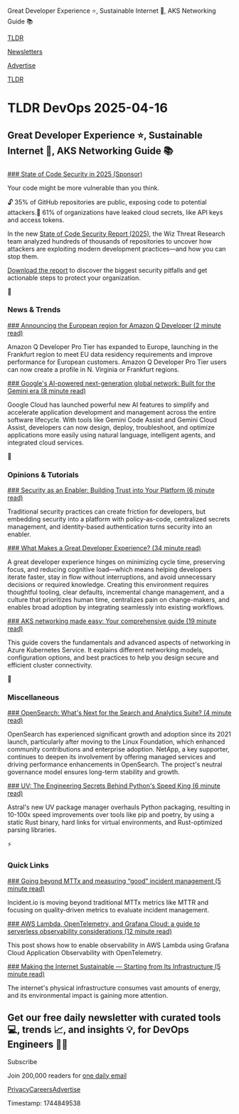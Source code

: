 Great Developer Experience ⭐, Sustainable Internet 🌿, AKS Networking Guide 📚

[TLDR](/)

[Newsletters](/newsletters)

[Advertise](https://advertise.tldr.tech/)

[TLDR](/)

# TLDR DevOps 2025-04-16

## Great Developer Experience ⭐, Sustainable Internet 🌿, AKS Networking Guide 📚

### 

[### State of Code Security in 2025 (Sponsor)](https://www.wiz.io/reports/state-of-code-security-2025?utm_source=tldr-devops&amp;utm_medium=paid-email&amp;utm_campaign=FY25Q4_INB_FORM_2025-State-Of-Code-Security-Report&amp;sfcid=701Py00000JXBzXIAX&amp;utm_term=FY26Q1-tldr-devops-nl&amp;utm_content=StateofCodeSecurity2025)

Your code might be more vulnerable than you think.

🔓 35% of GitHub repositories are public, exposing code to potential attackers.🔑 61% of organizations have leaked cloud secrets, like API keys and access tokens.

In the new [State of Code Security Report (2025)](https://www.wiz.io/reports/state-of-code-security-2025?utm_source=tldr-devops&utm_medium=paid-email&utm_campaign=FY25Q4_INB_FORM_2025-State-Of-Code-Security-Report&sfcid=701Py00000JXBzXIAX&utm_term=FY26Q1-tldr-devops-nl&utm_content=StateofCodeSecurity2025), the Wiz Threat Research team analyzed hundreds of thousands of repositories to uncover how attackers are exploiting modern development practices—and how you can stop them.

[Download the report](https://www.wiz.io/reports/state-of-code-security-2025?utm_source=tldr-devops&utm_medium=paid-email&utm_campaign=FY25Q4_INB_FORM_2025-State-Of-Code-Security-Report&sfcid=701Py00000JXBzXIAX&utm_term=FY26Q1-tldr-devops-nl&utm_content=StateofCodeSecurity2025) to discover the biggest security pitfalls and get actionable steps to protect your organization.

📱

### News & Trends

[### Announcing the European region for Amazon Q Developer (2 minute read)](https://aws.amazon.com/blogs/devops/amazon-q-developer-european-region/?utm_source=tldrdevops)

Amazon Q Developer Pro Tier has expanded to Europe, launching in the Frankfurt region to meet EU data residency requirements and improve performance for European customers. Amazon Q Developer Pro Tier users can now create a profile in N. Virginia or Frankfurt regions.

[### Google's AI-powered next-generation global network: Built for the Gemini era (8 minute read)](https://cloud.google.com/blog/products/application-development/an-application-centric-ai-powered-cloud?utm_source=tldrdevops)

Google Cloud has launched powerful new AI features to simplify and accelerate application development and management across the entire software lifecycle. With tools like Gemini Code Assist and Gemini Cloud Assist, developers can now design, deploy, troubleshoot, and optimize applications more easily using natural language, intelligent agents, and integrated cloud services.

🚀

### Opinions & Tutorials

[### Security as an Enabler: Building Trust into Your Platform (6 minute read)](https://www.pulumi.com/blog/platform-engineering-pillars-5/?utm_source=tldrdevops)

Traditional security practices can create friction for developers, but embedding security into a platform with policy-as-code, centralized secrets management, and identity-based authentication turns security into an enabler.

[### What Makes a Great Developer Experience? (34 minute read)](https://www.codesimplicity.com/post/what-makes-a-great-developer-experience/?utm_source=tldrdevops)

A great developer experience hinges on minimizing cycle time, preserving focus, and reducing cognitive load—which means helping developers iterate faster, stay in flow without interruptions, and avoid unnecessary decisions or required knowledge. Creating this environment requires thoughtful tooling, clear defaults, incremental change management, and a culture that prioritizes human time, centralizes pain on change-makers, and enables broad adoption by integrating seamlessly into existing workflows.

[### AKS networking made easy: Your comprehensive guide (19 minute read)](https://techcommunity.microsoft.com/blog/startupsatmicrosoftblog/aks-networking-made-easy-your-comprehensive-guide/4398603?utm_source=tldrdevops)

This guide covers the fundamentals and advanced aspects of networking in Azure Kubernetes Service. It explains different networking models, configuration options, and best practices to help you design secure and efficient cluster connectivity.

🎁

### Miscellaneous

[### OpenSearch: What's Next for the Search and Analytics Suite? (4 minute read)](https://thenewstack.io/opensearch-whats-next-for-the-search-and-analytics-suite/?utm_source=tldrdevops)

OpenSearch has experienced significant growth and adoption since its 2021 launch, particularly after moving to the Linux Foundation, which enhanced community contributions and enterprise adoption. NetApp, a key supporter, continues to deepen its involvement by offering managed services and driving performance enhancements in OpenSearch. The project's neutral governance model ensures long-term stability and growth.

[### UV: The Engineering Secrets Behind Python's Speed King (6 minute read)](https://xebia.com/blog/uv-the-engineering-secrets-behind-pythons-speed-king/?utm_source=tldrdevops)

Astral's new UV package manager overhauls Python packaging, resulting in 10-100x speed improvements over tools like pip and poetry, by using a static Rust binary, hard links for virtual environments, and Rust-optimized parsing libraries.

⚡️

### Quick Links

[### Going beyond MTTx and measuring “good” incident management (5 minute read)](https://incident.io/blog/going-beyond-mttx?utm_source=tldrdevops)

Incident.io is moving beyond traditional MTTx metrics like MTTR and focusing on quality-driven metrics to evaluate incident management.

[### AWS Lambda, OpenTelemetry, and Grafana Cloud: a guide to serverless observability considerations (12 minute read)](https://grafana.com/blog/2025/04/15/aws-lambda-opentelemetry-and-grafana-cloud-a-guide-to-serverless-observability-considerations/?utm_source=tldrdevops)

This post shows how to enable observability in AWS Lambda using Grafana Cloud Application Observability with OpenTelemetry.

[### Making the Internet Sustainable — Starting from Its Infrastructure (5 minute read)](https://www.fastly.com/blog/making-the-internet-sustainable-starting-from-its-infrastructure?utm_source=tldrdevops)

The internet's physical infrastructure consumes vast amounts of energy, and its environmental impact is gaining more attention.

## Get our free daily newsletter with curated tools 💻, trends 📈, and insights 💡, for DevOps Engineers 👨‍💻

Subscribe

Join 200,000 readers for [one daily email](/api/latest/devops)

[Privacy](/privacy)[Careers](https://jobs.ashbyhq.com/tldr.tech)[Advertise](/devops/advertise)

Timestamp: 1744849538